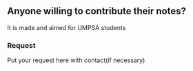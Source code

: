 ## Anyone willing to contribute their notes?
It is made and aimed for UMPSA students

### Request
Put your request here with contact(if necessary)



